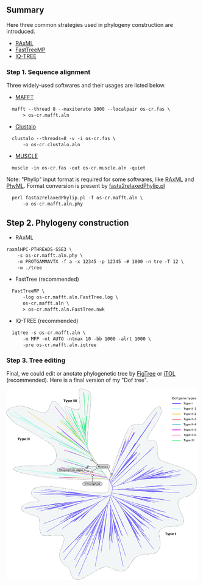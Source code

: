 ## Summary
Here three common strategies used in phylogeny construction are introduced.
* [RAxML](https://cme.h-its.org/exelixis/web/software/raxml/index.html)
* [FastTreeMP](http://www.microbesonline.org/fasttree/)
* [IQ-TREE](http://www.iqtree.org/)

### Step 1. Sequence alignment
Three widely-used softwares and their usages are listed below.
* [MAFFT](https://mafft.cbrc.jp/alignment/software/)
```
  mafft --thread 8 --maxiterate 1000 --localpair os-cr.fas \
      > os-cr.mafft.aln
```
* [Clustalo](http://www.clustal.org/omega/)
```
  clustalo --threads=8 -v -i os-cr.fas \
      -o os-cr.clustalo.aln
```
* [MUSCLE](http://www.drive5.com/software.html)
```
  muscle -in os-cr.fas -out os-cr.muscle.aln -quiet
```
Note: "Phylip" input format is required for some softwares, like [RAxML](https://cme.h-its.org/exelixis/web/software/raxml/index.html) and [PhyML](http://www.atgc-montpellier.fr/phyml/). Format conversion is present by [fasta2relaxedPhylip.pl](https://github.com/npchar/Phylogenomic)
```
  perl fasta2relaxedPhylip.pl -f os-cr.mafft.aln \
      -o os-cr.mafft.aln.phy
```

## Step 2. Phylogeny construction
* RAxML
```
raxmlHPC-PTHREADS-SSE3 \
    -s os-cr.mafft.aln.phy \
    -m PROTGAMMAVTX -f a -x 12345 -p 12345 -# 1000 -n tre -T 12 \
    -w ./tree
```
* FastTree (recommended)
```
  FastTreeMP \
      -log os-cr.mafft.aln.FastTree.log \
      os-cr.mafft.aln \
      > os-cr.mafft.aln.FastTree.nwk
```
* IQ-TREE (recommended)
```
  iqtree -s os-cr.mafft.aln \
      -m MFP -nt AUTO -ntmax 10 -bb 1000 -alrt 1000 \
      -pre os-cr.mafft.aln.iqtree
```

### Step 3. Tree editing 
Final, we could edit or anotate phylogenetic tree by [FigTree](http://tree.bio.ed.ac.uk/software/figtree/) or [iTOL](https://itol.embl.de/index.shtml) (recommended). Here is a final version of my "Dof tree".

<img src="https://github.com/jiaxianqing/Pipelines/raw/master/Phylogeny_construction/Dof%20genes.jpg" width = "500" height = "500" div align = "center" />
